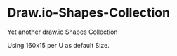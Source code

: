 # Draw.io-Shapes-Collection
Yet another draw.io Shapes Collection

Using 160x15 per U as default Size.
